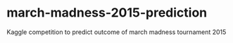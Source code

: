 # march-madness-2015-prediction
Kaggle competition to predict outcome of march madness tournament 2015
